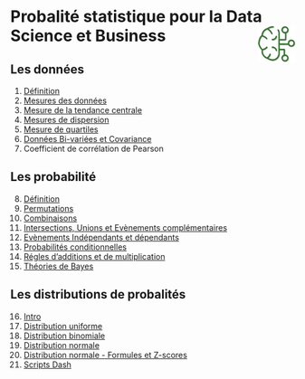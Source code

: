 # **Probalité statistique pour la Data Science et Business** <a href="../"><img src="https://github.com/MiKL5/BI/blob/master/assets/bi.svg" alt="Data science" align="right" height="64px"></a>
## **Les données**
1. [Définition](1_data/definition)
2. [Mesures des données](1_data/dataMeasurement)  
3. [Mesure de la tendance centrale](1_data/measureCentralTendency)
4. [Mesures de dispersion](1_data/dispersionMeasurement)
5. [Mesure de quartiles](1_data/quartileMeasurement)
6. [Données Bi-variées et Covariance](1_data/bivariateDataAndCovariance)
7. Coefficient de corrélation de Pearson
## **Les probabilité**
8. [Définition](2_probability/definition)
9. [Permutations](2_probability/permutation)
10. [Combinaisons](2_probability/combinations)
11. [Intersections, Unions et Evènements complémentaires](2_probability/IntersectionsUnionsComplementaryEvents)
12. [Evènements Indépendants et dépendants](2_probability/independentAndDependentEvents)
13. [Probabilités conditionnelles](2_probability/conditionalProbability)
14. [Régles d’additions et de multiplication](2_probability/AdditionAndMultiplicationRules)
15. [Théories de Bayes](2_probability/BayesTheorem)
## **Les distributions de probalités**
16. [Intro](3_distributions/intro)
17. [Distribution uniforme](3_distributions/uniformDistribution)
18. [Distribution binomiale](3_distributions/binomialDistribution)
19. [Distribution normale](3_distributions/poissonLaw)
20. [Distribution normale - Formules et Z-scores]()
21. [Scripts Dash]()
<!-- ## **Les statistiques** -->
<!-- 22. Définition -->
<!-- 23. Échantillonnage -->
<!-- 24. Théorème Centrale Limite -->
<!-- 25. Erreur Type -->
<!-- 26. Test Statistique -->
<!--     1.  Exercice 1 -->
<!--     2.  Exercice 3 -->
<!-- 27. Erreurs de type 1 et 2 -->
<!-- 28. Distribution de T-Student -->
<!-- ## **Analyse de la variance (ANOVA)** -->
<!-- 29. Intro à l'ANOVA -->
<!-- 30. ANOVA - Analyse de la Variance -->
<!-- 31. Distribution-F -->
<!-- 32. ANOVA à 2 facteurs -->
<!-- 33. ANOVA avec 2 facteurs et Réplication -->
<!-- ## **La régression** -->
<!-- 34. Régression Linéaire -->
<!-- 35. Exemple de Régression -->
<!-- 36. Régression Multiple -->
<!-- ## **L'analyse du Khi carré** -->
<!-- 37. Analyse du Khi-Carré -->